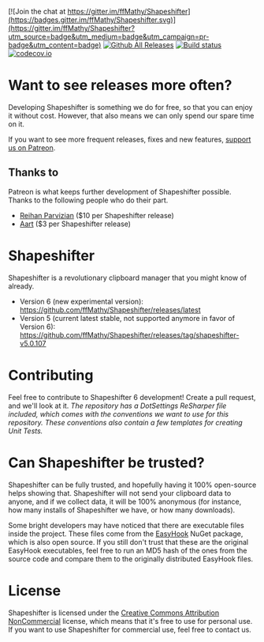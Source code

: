 [![Join the chat at https://gitter.im/ffMathy/Shapeshifter](https://badges.gitter.im/ffMathy/Shapeshifter.svg)](https://gitter.im/ffMathy/Shapeshifter?utm_source=badge&utm_medium=badge&utm_campaign=pr-badge&utm_content=badge)
[![Github All Releases](https://img.shields.io/github/downloads/ffMathy/Shapeshifter/total.svg)](https://github.com/ffMathy/Shapeshifter/releases)
[![Build status](https://ci.appveyor.com/api/projects/status/hnhqpn0rwcsvccng/branch/master?svg=true)](https://ci.appveyor.com/project/ffMathy/shapeshifter/branch/master)
[![codecov.io](https://codecov.io/github/ffMathy/Shapeshifter/coverage.svg?branch=master)](https://codecov.io/github/ffMathy/Shapeshifter?branch=master)

# Want to see releases more often?
Developing Shapeshifter is something we do for free, so that you can enjoy it without cost. However, that also means we can only spend our spare time on it. 

If you want to see more frequent releases, fixes and new features, [support us on Patreon](https://www.patreon.com/user?u=4197032).

## Thanks to
Patreon is what keeps further development of Shapeshifter possible. Thanks to the following people who do their part.

- [Reihan Parvizian](https://www.patreon.com/user/creators?u=5595214) ($10 per Shapeshifter release)
- [Aart](https://www.patreon.com/user/creators?u=4787521) ($3 per Shapeshifter release)

# Shapeshifter
Shapeshifter is a revolutionary clipboard manager that you might know of already. 

- Version 6 (new experimental version): https://github.com/ffMathy/Shapeshifter/releases/latest
- Version 5 (current latest stable, not supported anymore in favor of Version 6): https://github.com/ffMathy/Shapeshifter/releases/tag/shapeshifter-v5.0.107

# Contributing
Feel free to contribute to Shapeshifter 6 development! Create a pull request, and we'll look at it. *The repository has a DotSettings ReSharper file included, which comes with the conventions we want to use for this repository. These conventions also contain a few templates for creating Unit Tests.*

# Can Shapeshifter be trusted?
Shapeshifter can be fully trusted, and hopefully having it 100% open-source helps showing that. Shapeshifter will not send your clipboard data to anyone, and if we collect data, it will be 100% anonymous (for instance, how many installs of Shapeshifter we have, or how many downloads).

Some bright developers may have noticed that there are executable files inside the project. These files come from the [EasyHook](https://easyhook.github.io) NuGet package, which is also open source. If you still don't trust that these are the original EasyHook executables, feel free to run an MD5 hash of the ones from the source code and compare them to the originally distributed EasyHook files.

# License
Shapeshifter is licensed under the
[Creative Commons Attribution NonCommercial](https://tldrlegal.com/license/creative-commons-attribution-noncommercial-(cc-nc)) license, which means that it's free to use
for personal use.
If you want to use Shapeshifter for commercial use, feel free to contact us.
